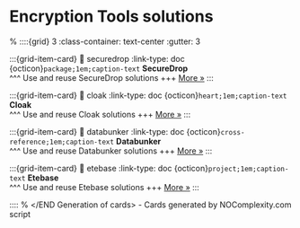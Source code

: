 # Encryption Tools solutions 
% <Start Generation of cards> 
::::{grid} 3
:class-container: text-center
:gutter: 3 

:::{grid-item-card}
:link: securedrop
:link-type: doc
{octicon}`package;1em;caption-text` **SecureDrop**        
^^^
Use and reuse SecureDrop solutions
+++
[More »](securedrop)
:::


:::{grid-item-card}
:link: cloak
:link-type: doc
{octicon}`heart;1em;caption-text` **Cloak**        
^^^
Use and reuse Cloak solutions
+++
[More »](cloak)
:::


:::{grid-item-card}
:link: databunker
:link-type: doc
{octicon}`cross-reference;1em;caption-text` **Databunker**        
^^^
Use and reuse Databunker solutions
+++
[More »](databunker)
:::


:::{grid-item-card}
:link: etebase
:link-type: doc
{octicon}`project;1em;caption-text` **Etebase**        
^^^
Use and reuse Etebase solutions
+++
[More »](etebase)
:::


::::
% </END Generation of cards> - Cards generated by NOComplexity.com script